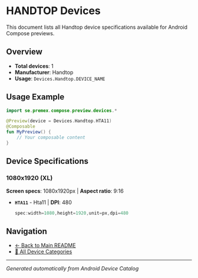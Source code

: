 # HANDTOP Devices

This document lists all Handtop device specifications available for Android Compose previews.

## Overview

- **Total devices**: 1
- **Manufacturer**: Handtop
- **Usage**: `Devices.Handtop.DEVICE_NAME`

## Usage Example

```kotlin
import se.premex.compose.preview.devices.*

@Preview(device = Devices.Handtop.HTA11)
@Composable
fun MyPreview() {
    // Your composable content
}
```

## Device Specifications

### 1080x1920 (XL)

**Screen specs**: 1080x1920px | **Aspect ratio**: 9:16

- **`HTA11`** - Hta11 | **DPI**: 480
  ```kotlin
  spec:width=1080,height=1920,unit=px,dpi=480
  ```

## Navigation

- [← Back to Main README](../../README.md)
- [📱 All Device Categories](../README.md)

---
*Generated automatically from Android Device Catalog*

